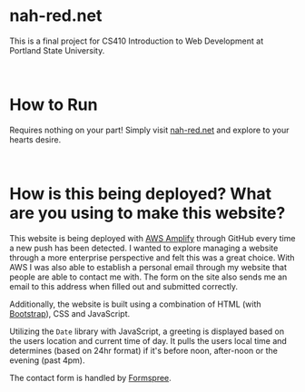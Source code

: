 # nah-red.net

This is a final project for CS410 Introduction to Web Development at Portland
State University.

<br />

# How to Run

Requires nothing on your part! Simply visit [nah-red.net](https://www.nah-red.net/)
and explore to your hearts desire.

<br />

# How is this being deployed? What are you using to make this website?

This website is being deployed with [AWS Amplify](https://aws.amazon.com/amplify/faqs/) through GitHub every time a new push has been detected. I wanted to explore managing a website through a more enterprise perspective and felt this was a great choice. With AWS I was also able to establish a personal email through my website that people are able to contact me with. The form on the site also sends me an email to this address when filled out and submitted correctly.

Additionally, the website is built using a combination of HTML (with [Bootstrap](https://getbootstrap.com/)), CSS and JavaScript.

Utilizing the `Date` library with JavaScript, a greeting is displayed based on the users location and current time of day. It pulls the users local time and determines (based on 24hr format) if it's before noon, after-noon or the evening (past 4pm).

The contact form is handled by [Formspree](https://formspree.io).
